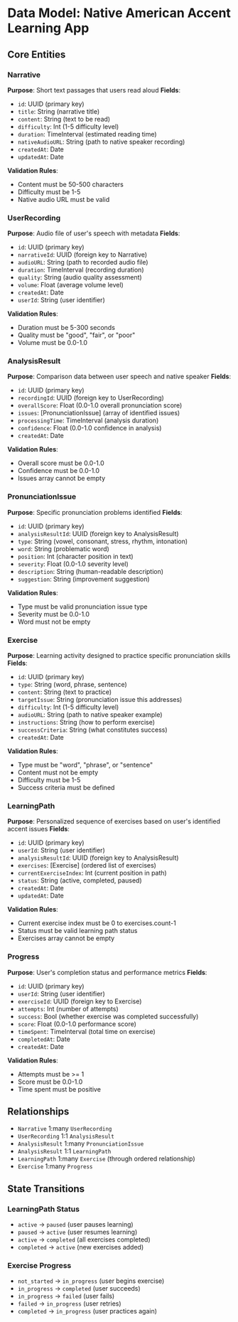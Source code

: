 # Data Model: Native American Accent Learning App

## Core Entities

### Narrative
**Purpose**: Short text passages that users read aloud
**Fields**:
- `id`: UUID (primary key)
- `title`: String (narrative title)
- `content`: String (text to be read)
- `difficulty`: Int (1-5 difficulty level)
- `duration`: TimeInterval (estimated reading time)
- `nativeAudioURL`: String (path to native speaker recording)
- `createdAt`: Date
- `updatedAt`: Date

**Validation Rules**:
- Content must be 50-500 characters
- Difficulty must be 1-5
- Native audio URL must be valid

### UserRecording
**Purpose**: Audio file of user's speech with metadata
**Fields**:
- `id`: UUID (primary key)
- `narrativeId`: UUID (foreign key to Narrative)
- `audioURL`: String (path to recorded audio file)
- `duration`: TimeInterval (recording duration)
- `quality`: String (audio quality assessment)
- `volume`: Float (average volume level)
- `createdAt`: Date
- `userId`: String (user identifier)

**Validation Rules**:
- Duration must be 5-300 seconds
- Quality must be "good", "fair", or "poor"
- Volume must be 0.0-1.0

### AnalysisResult
**Purpose**: Comparison data between user speech and native speaker
**Fields**:
- `id`: UUID (primary key)
- `recordingId`: UUID (foreign key to UserRecording)
- `overallScore`: Float (0.0-1.0 overall pronunciation score)
- `issues`: [PronunciationIssue] (array of identified issues)
- `processingTime`: TimeInterval (analysis duration)
- `confidence`: Float (0.0-1.0 confidence in analysis)
- `createdAt`: Date

**Validation Rules**:
- Overall score must be 0.0-1.0
- Confidence must be 0.0-1.0
- Issues array cannot be empty

### PronunciationIssue
**Purpose**: Specific pronunciation problems identified
**Fields**:
- `id`: UUID (primary key)
- `analysisResultId`: UUID (foreign key to AnalysisResult)
- `type`: String (vowel, consonant, stress, rhythm, intonation)
- `word`: String (problematic word)
- `position`: Int (character position in text)
- `severity`: Float (0.0-1.0 severity level)
- `description`: String (human-readable description)
- `suggestion`: String (improvement suggestion)

**Validation Rules**:
- Type must be valid pronunciation issue type
- Severity must be 0.0-1.0
- Word must not be empty

### Exercise
**Purpose**: Learning activity designed to practice specific pronunciation skills
**Fields**:
- `id`: UUID (primary key)
- `type`: String (word, phrase, sentence)
- `content`: String (text to practice)
- `targetIssue`: String (pronunciation issue this addresses)
- `difficulty`: Int (1-5 difficulty level)
- `audioURL`: String (path to native speaker example)
- `instructions`: String (how to perform exercise)
- `successCriteria`: String (what constitutes success)
- `createdAt`: Date

**Validation Rules**:
- Type must be "word", "phrase", or "sentence"
- Content must not be empty
- Difficulty must be 1-5
- Success criteria must be defined

### LearningPath
**Purpose**: Personalized sequence of exercises based on user's identified accent issues
**Fields**:
- `id`: UUID (primary key)
- `userId`: String (user identifier)
- `analysisResultId`: UUID (foreign key to AnalysisResult)
- `exercises`: [Exercise] (ordered list of exercises)
- `currentExerciseIndex`: Int (current position in path)
- `status`: String (active, completed, paused)
- `createdAt`: Date
- `updatedAt`: Date

**Validation Rules**:
- Current exercise index must be 0 to exercises.count-1
- Status must be valid learning path status
- Exercises array cannot be empty

### Progress
**Purpose**: User's completion status and performance metrics
**Fields**:
- `id`: UUID (primary key)
- `userId`: String (user identifier)
- `exerciseId`: UUID (foreign key to Exercise)
- `attempts`: Int (number of attempts)
- `success`: Bool (whether exercise was completed successfully)
- `score`: Float (0.0-1.0 performance score)
- `timeSpent`: TimeInterval (total time on exercise)
- `completedAt`: Date
- `createdAt`: Date

**Validation Rules**:
- Attempts must be >= 1
- Score must be 0.0-1.0
- Time spent must be positive

## Relationships

- `Narrative` 1:many `UserRecording`
- `UserRecording` 1:1 `AnalysisResult`
- `AnalysisResult` 1:many `PronunciationIssue`
- `AnalysisResult` 1:1 `LearningPath`
- `LearningPath` 1:many `Exercise` (through ordered relationship)
- `Exercise` 1:many `Progress`

## State Transitions

### LearningPath Status
- `active` → `paused` (user pauses learning)
- `paused` → `active` (user resumes learning)
- `active` → `completed` (all exercises completed)
- `completed` → `active` (new exercises added)

### Exercise Progress
- `not_started` → `in_progress` (user begins exercise)
- `in_progress` → `completed` (user succeeds)
- `in_progress` → `failed` (user fails)
- `failed` → `in_progress` (user retries)
- `completed` → `in_progress` (user practices again)
